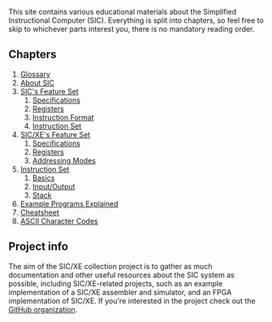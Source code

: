 This site contains various educational materials about the Simplified
Instructional Computer (SIC).
Everything is split into chapters, so feel free to skip to whichever parts
interest you, there is no mandatory reading order.

## Chapters

1. [Glossary](chapters/glossary.md)
1. [About SIC](chapters/about.md)
1. [SIC's Feature Set](chapters/sic.md)
    1. [Specifications](chapters/sic.md#specifications)
    1. [Registers](chapters/sic.md#registers)
    1. [Instruction Format](chapters/sic.md#instruction-format)
    1. [Instruction Set](chapters/sic.md#instruction-set)
1. [SIC/XE's Feature Set](chapters/sicxe.md)
    1. [Specifications](chapters/sicxe.md#specifications)
    1. [Registers](chapters/sicxe.md#registers)
    1. [Addressing Modes](chapters/sicxe.md#addressing-modes)
1. [Instruction Set](chapters/opcodes.md)
    1. [Basics](chapters/opcodes.md#basics)
    1. [Input/Output](chapters/opcodes.md#input-output)
    1. [Stack](chapters/opcodes.md#stack)
1. [Example Programs Explained](chapters/examples.md)
1. [Cheatsheet](chapters/cheatsheet.md)
1. [ASCII Character Codes](chapters/ascii.md)

## Project info

The aim of the SIC/XE collection project is to gather as much documentation and
other useful resources about the SIC system as possible, including SIC/XE-related
projects, such as an example implementation of a SIC/XE assembler and simulator,
and an FPGA implementation of SIC/XE.
If you're interested in the project check out the
[GitHub organization](https://github.com/sic-xe).
